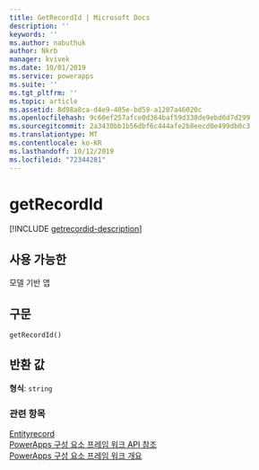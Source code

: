 ```yaml
---
title: GetRecordId | Microsoft Docs
description: ''
keywords: ''
ms.author: nabuthuk
author: Nkrb
manager: kvivek
ms.date: 10/01/2019
ms.service: powerapps
ms.suite: ''
ms.tgt_pltfrm: ''
ms.topic: article
ms.assetid: 8d98a8ca-d4e9-405e-bd59-a1207a46020c
ms.openlocfilehash: 9c60ef257afce0d364baf59d338de9ebd6d7d299
ms.sourcegitcommit: 2a3430bb1b56dbf6c444afe2b8eecd0e499db0c3
ms.translationtype: MT
ms.contentlocale: ko-KR
ms.lasthandoff: 10/12/2019
ms.locfileid: "72344281"
---
```

# <a name="getrecordid"></a>getRecordId

[!INCLUDE [getrecordid-description](includes/getrecordid-description.md)]

## <a name="available-for"></a>사용 가능한 

모델 기반 앱

## <a name="syntax"></a>구문

`getRecordId()`

## <a name="return-value"></a>반환 값

**형식**: `string`


### <a name="related-topics"></a>관련 항목

[Entityrecord](../entityrecord.md)<br/>
[PowerApps 구성 요소 프레임 워크 API 참조](../../reference/index.md)<br/>
[PowerApps 구성 요소 프레임 워크 개요](../../overview.md)